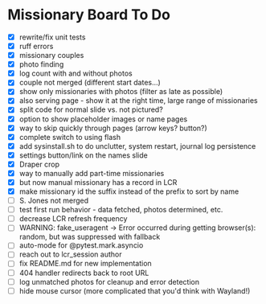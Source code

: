# Missionary Board To Do

- [x] rewrite/fix unit tests
- [x] ruff errors
- [x] missionary couples
- [x] photo finding
- [x] log count with and without photos
- [x] couple not merged (different start dates...)
- [x] show only missionaries with photos (filter as late as possible)
- [x] also serving page - show it at the right time, large range of missionaries
- [x] split code for normal slide vs. not pictured?
- [x] option to show placeholder images or name pages
- [x] way to skip quickly through pages (arrow keys? button?)
- [x] complete switch to using flash
- [x] add sysinstall.sh to do unclutter, system restart, journal log persistence
- [x] settings button/link on the names slide
- [x] Draper crop
- [x] way to manually add part-time missionaries
- [x] but now manual missionary has a record in LCR
- [x] make missionary id the suffix instead of the prefix to sort by name
- [ ] S. Jones not merged
- [ ] test first run behavior - data fetched, photos determined, etc.
- [ ] decrease LCR refresh frequency
- [ ] WARNING:  fake_useragent -> Error occurred during getting browser(s): random, but was suppressed with fallback
- [ ] auto-mode for @pytest.mark.asyncio
- [ ] reach out to lcr_session author
- [ ] fix README.md for new implementation
- [ ] 404 handler redirects back to root URL
- [ ] log unmatched photos for cleanup and error detection
- [ ] hide mouse cursor (more complicated that you'd think with Wayland!)
